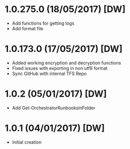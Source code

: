 # 1.0.275.0 (18/05/2017) [DW]
 - Add functions for getting logs
 - Add format file

# 1.0.173.0 (17/05/2017) [DW]
 - Added working encryption and decryption functions
 - Fixed issues with exporting in non utf8 format
 - Sync GitHub with internal TFS Repo

# 1.0.2 (05/01/2017) [DW]
 - Add Get-OrchestratorRunbooksInFolder

# 1.0.1 (04/01/2017) [DW]
  - Initial creation
